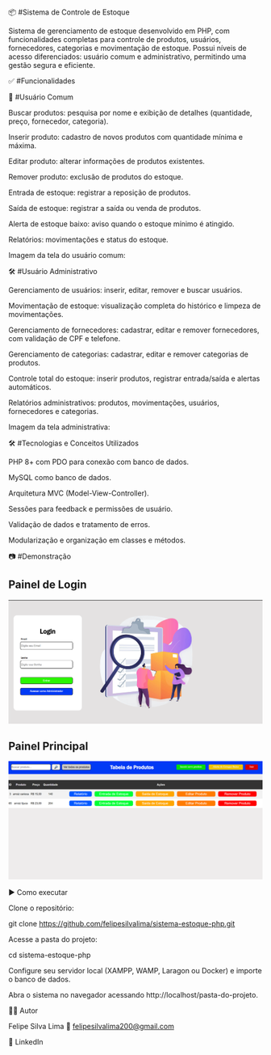 📦 #Sistema de Controle de Estoque

Sistema de gerenciamento de estoque desenvolvido em PHP, com funcionalidades completas para controle de produtos, usuários, fornecedores, categorias e movimentação de estoque. Possui níveis de acesso diferenciados: usuário comum e administrativo, permitindo uma gestão segura e eficiente.

✅ #Funcionalidades


👤 #Usuário Comum

Buscar produtos: pesquisa por nome e exibição de detalhes (quantidade, preço, fornecedor, categoria).

Inserir produto: cadastro de novos produtos com quantidade mínima e máxima.

Editar produto: alterar informações de produtos existentes.

Remover produto: exclusão de produtos do estoque.

Entrada de estoque: registrar a reposição de produtos.

Saída de estoque: registrar a saída ou venda de produtos.

Alerta de estoque baixo: aviso quando o estoque mínimo é atingido.

Relatórios: movimentações e status do estoque.

Imagem da tela do usuário comum:


🛠 #Usuário Administrativo

Gerenciamento de usuários: inserir, editar, remover e buscar usuários.

Movimentação de estoque: visualização completa do histórico e limpeza de movimentações.

Gerenciamento de fornecedores: cadastrar, editar e remover fornecedores, com validação de CPF e telefone.

Gerenciamento de categorias: cadastrar, editar e remover categorias de produtos.

Controle total do estoque: inserir produtos, registrar entrada/saída e alertas automáticos.

Relatórios administrativos: produtos, movimentações, usuários, fornecedores e categorias.

Imagem da tela administrativa:


🛠 #Tecnologias e Conceitos Utilizados

PHP 8+ com PDO para conexão com banco de dados.

MySQL como banco de dados.

Arquitetura MVC (Model-View-Controller).

Sessões para feedback e permissões de usuário.

Validação de dados e tratamento de erros.

Modularização e organização em classes e métodos.

📷 #Demonstração

## Painel de Login
![Tela de Login](view/css/img_projeto/login_user.png)

## Painel Principal
![Painel Principal](view/css/img_projeto/controle_de_estoque.png)


▶️ Como executar

Clone o repositório:

git clone https://github.com/felipesilvalima/sistema-estoque-php.git


Acesse a pasta do projeto:

cd sistema-estoque-php


Configure seu servidor local (XAMPP, WAMP, Laragon ou Docker) e importe o banco de dados.

Abra o sistema no navegador acessando http://localhost/pasta-do-projeto.

👨‍💻 Autor

Felipe Silva Lima
📧 felipesilvalima200@gmail.com

🔗 LinkedIn
